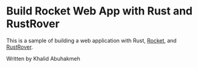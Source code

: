 # Build Rocket Web App with Rust and RustRover

This is a sample of building a web application with
Rust, [Rocket](https://rocket.rs/), and [RustRover](https://www.jetbrains.com/rust/).

Written by Khalid Abuhakmeh